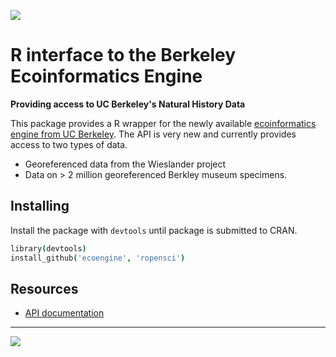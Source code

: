 
![](https://travis-ci.org/ropensci/ecoengine.png?branch=master)


# R interface to the Berkeley Ecoinformatics Engine


**Providing access to UC Berkeley's Natural History Data**


This package provides a R wrapper for the newly available [ecoinformatics engine from UC Berkeley](http://ecoengine.berkeley.edu/). The API is very new and currently provides access to two types of data.

* Georeferenced data from the Wieslander project
* Data on > 2 million georeferenced Berkley museum specimens.

## Installing

Install the package with `devtools` until package is submitted to CRAN.

```coffee
library(devtools)
install_github('ecoengine', 'ropensci')
```

## Resources

* [API documentation](http://ecoengine.berkeley.edu/developers/)

---

[![](http://ropensci.org/public_images/github_footer.png)](http://ropensci.org)